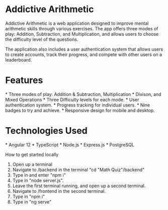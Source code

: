 <h1>Addictive Arithmetic</h1>
Addictive Arithmetic is a web application designed to improve mental arithmetic skills through various exercises. The app offers three modes of play: Addition, Subtraction, and Multiplication, and allows users to choose the difficulty level of the questions.

The application also includes a user authentication system that allows users to create accounts, track their progress, and compete with other users on a leaderboard.

<h1>Features </h1>
* Three modes of play: Addition & Subtraction, Multiplication * Divison, and Mixed Operations
* Three Difficulty levels for each mode.
* User authentication system.
* Progress tracking for individual users.
* Nine badges to try and achieve.
* Responsive design for mobile and desktop.

<h1>Technologies Used </h1>
* Angular 12
* TypeScript
* Node.js
* Express.js
* PostgreSQL

How to get started locally
1. Open up a terminal
2. Navigate to /backend in the terminal "cd "Math Quiz"/backend"
3. Type in and enter "npm i"
4. Type in "node server.js".
5. Leave the first terminal running, and open up a second terminal.
6. Navigate to /frontend in the second terminal.
7. Type in "npm i"
8. Type in "ng serve"
